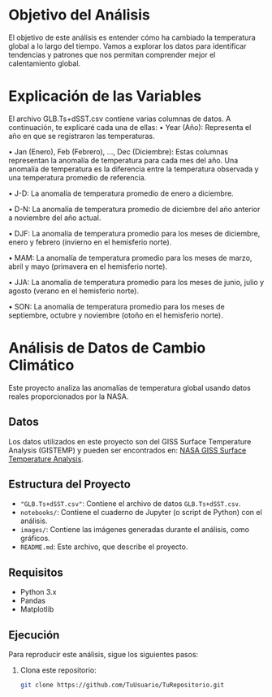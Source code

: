 # Objetivo del Análisis
El objetivo de este análisis es entender cómo ha cambiado la temperatura global a lo largo del tiempo. Vamos a explorar los datos para identificar tendencias y patrones que nos permitan comprender mejor el calentamiento global.

# Explicación de las Variables
El archivo GLB.Ts+dSST.csv contiene varias columnas de datos. A continuación, te explicaré cada una de ellas:
•  Year (Año): Representa el año en que se registraron las temperaturas.

•  Jan (Enero), Feb (Febrero), ..., Dec (Diciembre): Estas columnas representan la anomalía de temperatura para cada mes del año. Una anomalía de temperatura es la diferencia entre la temperatura observada y una temperatura promedio de referencia.

•  J-D: La anomalía de temperatura promedio de enero a diciembre.

•  D-N: La anomalía de temperatura promedio de diciembre del año anterior a noviembre del año actual.

•  DJF: La anomalía de temperatura promedio para los meses de diciembre, enero y febrero (invierno en el hemisferio norte).

•  MAM: La anomalía de temperatura promedio para los meses de marzo, abril y mayo (primavera en el hemisferio norte).

•  JJA: La anomalía de temperatura promedio para los meses de junio, julio y agosto (verano en el hemisferio norte).

•  SON: La anomalía de temperatura promedio para los meses de septiembre, octubre y noviembre (otoño en el hemisferio norte).

# Análisis de Datos de Cambio Climático

Este proyecto analiza las anomalías de temperatura global usando datos reales proporcionados por la NASA.

## Datos

Los datos utilizados en este proyecto son del GISS Surface Temperature Analysis (GISTEMP) y pueden ser encontrados en: [NASA GISS Surface Temperature Analysis](https://data.giss.nasa.gov/gistemp/).

## Estructura del Proyecto

- `"GLB.Ts+dSST.csv"`: Contiene el archivo de datos `GLB.Ts+dSST.csv`.
- `notebooks/`: Contiene el cuaderno de Jupyter (o script de Python) con el análisis.
- `images/`: Contiene las imágenes generadas durante el análisis, como gráficos.
- `README.md`: Este archivo, que describe el proyecto.

## Requisitos

- Python 3.x
- Pandas
- Matplotlib

## Ejecución

Para reproducir este análisis, sigue los siguientes pasos:

1. Clona este repositorio:
   ```bash
   git clone https://github.com/TuUsuario/TuRepositorio.git
